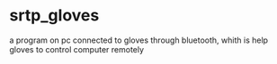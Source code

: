 # srtp_gloves
a program on pc connected to gloves through bluetooth, whith is help gloves to control computer remotely
